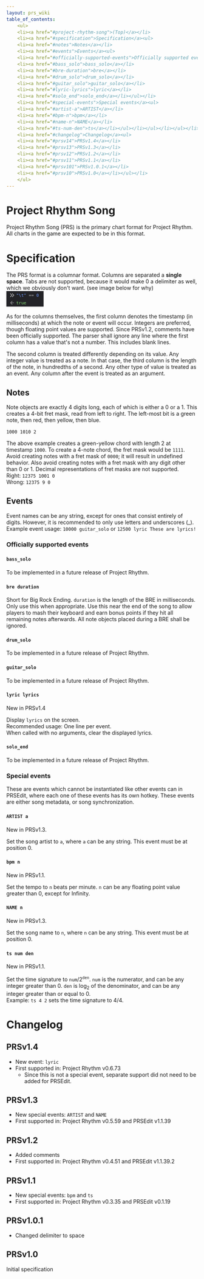 ```yaml
---
layout: prs_wiki
table_of_contents:
    <ul>
    <li><a href="#project-rhythm-song">(Top)</a></li>
    <li><a href="#specification">Specification</a><ul>
    <li><a href="#notes">Notes</a></li>
    <li><a href="#events">Events</a><ul>
    <li><a href="#officially-supported-events">Officially supported events</a><ul>
    <li><a href="#bass_solo">bass_solo</a></li>
    <li><a href="#bre-duration">bre</a></li>
    <li><a href="#drum_solo">drum_solo</a></li>
    <li><a href="#guitar_solo">guitar_solo</a></li>
    <li><a href="#lyric-lyrics">lyric</a></li>
    <li><a href="#solo_end">solo_end</a></li></ul></li>
    <li><a href="#special-events">Special events</a><ul>
    <li><a href="#artist-a">ARTIST</a></li>
    <li><a href="#bpm-n">bpm</a></li>
    <li><a href="#name-n">NAME</a></li>
    <li><a href="#ts-num-den">ts</a></li></ul></li></ul></li></ul></li>
    <li><a href="#changelog">Changelog</a><ul>
    <li><a href="#prsv14">PRSv1.4</a></li>
    <li><a href="#prsv13">PRSv1.3</a></li>
    <li><a href="#prsv12">PRSv1.2</a></li>
    <li><a href="#prsv11">PRSv1.1</a></li>
    <li><a href="#prsv101">PRSv1.0.1</a></li>
    <li><a href="#prsv10">PRSv1.0</a></li></ul></li>
    </ul>
---
```


# Project Rhythm Song

Project Rhythm Song (PRS) is the primary chart format for Project Rhythm. All charts in the game are expected to be in this format.

# Specification

The PRS format is a columnar format. Columns are separated a **single space**. Tabs are not supported, because it would make 0 a delimiter as well, which we obviously don't want. (see image below for why)  
![The tab character equals 0 in JavaScript.](tab-equals-0.png)

As for the columns themselves, the first column denotes the timestamp (in milliseconds) at which the note or event will occur. Integers are preferred, though floating point values are supported. Since PRSv1.2, comments have been officially supported. The parser shall ignore any line where the first column has a value that's not a number. This includes blank lines.

The second column is treated differently depending on its value. Any integer value is treated as a note. In that case, the third column is the length of the note, in hundredths of a second. Any other type of value is treated as an event. Any column after the event is treated as an argument.

## Notes

Note objects are exactly 4 digits long, each of which is either a 0 or a 1. This creates a 4-bit fret mask, read from left to right. The left-most bit is a green note, then red, then yellow, then blue.

```
1000 1010 2
```

The above example creates a green-yellow chord with length 2 at timestamp `1000`. To create a 4-note chord, the fret mask would be `1111`. Avoid creating notes with a fret mask of `0000`; it will result in undefined behavior. Also avoid creating notes with a fret mask with any digit other than 0 or 1. Decimal representations of fret masks are not supported.  
Right: `12375 1001 0`  
Wrong: `12375 9 0`

## Events

Event names can be any string, except for ones that consist entirely of digits. However, it is recommended to only use letters and underscores (\_).  
Example event usage: `10000 guitar_solo` or `12500 lyric These are lyrics!`

### Officially supported events

#### `bass_solo`

To be implemented in a future release of Project Rhythm.

#### `bre duration`

Short for Big Rock Ending. `duration` is the length of the BRE in milliseconds. Only use this when appropriate. Use this near the end of the song to allow players to mash their keyboard and earn bonus points if they hit all remaining notes afterwards. All note objects placed during a BRE shall be ignored.

#### `drum_solo`

To be implemented in a future release of Project Rhythm.

#### `guitar_solo`

To be implemented in a future release of Project Rhythm.

#### `lyric lyrics`

New in PRSv1.4

Display `lyrics` on the screen.  
Recommended usage: One line per event.  
When called with no arguments, clear the displayed lyrics.

#### `solo_end`

To be implemented in a future release of Project Rhythm.

### Special events

These are events which cannot be instantiated like other events can in PRSEdit, where each one of these events has its own hotkey. These events are either song metadata, or song synchronization.

#### `ARTIST a`

New in PRSv1.3.

Set the song artist to `a`, where `a` can be any string. This event must be at position 0.

#### `bpm n`

New in PRSv1.1.

Set the tempo to `n` beats per minute. `n` can be any floating point value greater than 0, except for Infinity.

#### `NAME n`

New in PRSv1.3.

Set the song name to `n`, where `n` can be any string. This event must be at position 0.

#### `ts num den`

New in PRSv1.1.

Set the time signature to `num`/2<sup>`den`</sup>. `num` is the numerator, and can be any integer greater than 0. `den` is log<sub>2</sub> of the denominator, and can be any integer greater than or equal to 0.  
Example: `ts 4 2` sets the time signature to 4/4.

# Changelog

## PRSv1.4

- New event: `lyric`
- First supported in: Project Rhythm v0.6.73
    - Since this is not a special event, separate support did not need to be added for PRSEdit.

## PRSv1.3

- New special events: `ARTIST` and `NAME`
- First supported in: Project Rhythm v0.5.59 and PRSEdit v1.1.39

## PRSv1.2

- Added comments
- First supported in: Project Rhythm v0.4.51 and PRSEdit v1.1.39.2

## PRSv1.1

- New special events: `bpm` and `ts`
- First supported in: Project Rhythm v0.3.35 and PRSEdit v0.1.19

## PRSv1.0.1

- Changed delimiter to space

## PRSv1.0

Initial specification
